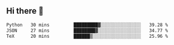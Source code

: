 ## Hi there 👋

<!--START_SECTION:waka-->

```txt
Python   30 mins         █████████▓░░░░░░░░░░░░░░░   39.28 %
JSON     27 mins         ████████▓░░░░░░░░░░░░░░░░   34.77 %
TeX      20 mins         ██████▒░░░░░░░░░░░░░░░░░░   25.96 %
```

<!--END_SECTION:waka-->

<!--
**OliverShang/OliverShang** is a ✨ _special_ ✨ repository because its `README.md` (this file) appears on your GitHub profile.

Here are some ideas to get you started:

- 🔭 I’m currently working on ...
- 🌱 I’m currently learning ...
- 👯 I’m looking to collaborate on ...
- 🤔 I’m looking for help with ...
- 💬 Ask me about ...
- 📫 How to reach me: ...
- 😄 Pronouns: ...
- ⚡ Fun fact: ...
-->
